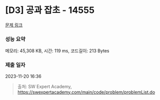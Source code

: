 # [D3] 공과 잡초 - 14555 

[문제 링크](https://swexpertacademy.com/main/code/problem/problemDetail.do?contestProbId=AYGtoa3qARcDFARC) 

### 성능 요약

메모리: 45,308 KB, 시간: 119 ms, 코드길이: 213 Bytes

### 제출 일자

2023-11-20 16:36



> 출처: SW Expert Academy, https://swexpertacademy.com/main/code/problem/problemList.do